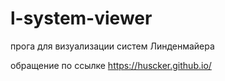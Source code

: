 # l-system-viewer
прога для визуализации систем Линденмайера

обращение по ссылке
https://huscker.github.io/
